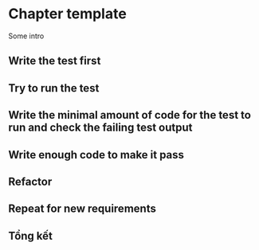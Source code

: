 # Chapter template

Some intro

## Write the test first
## Try to run the test
## Write the minimal amount of code for the test to run and check the failing test output
## Write enough code to make it pass
## Refactor

## Repeat for new requirements
## Tổng kết
